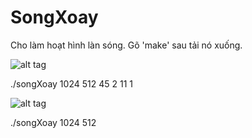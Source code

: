 # SongXoay
Cho làm hoạt hình làn sóng. Gõ 'make' sau tải nó xuống. 

![alt tag](SongXoay_0000.png)

./songXoay 1024 512 45 2 11 1

![alt tag](SongXoay_0022.png)

./songXoay 1024 512
